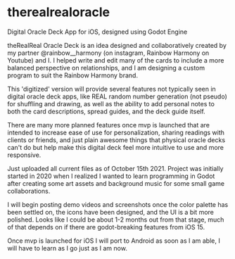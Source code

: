 # therealrealoracle
Digital Oracle Deck App for iOS, designed using Godot Engine

theRealReal Oracle Deck is an idea designed and collaboratively created by my partner @rainbow__harmony (on instagram, Rainbow Harmony on Youtube) and I. I helped write and edit many of the cards to include a more balanced perspective on relationships, and I am designing a custom program to suit the Rainbow Harmony brand.

This 'digitized' version will provide several features not typically seen in digital oracle deck apps, like REAL random number generation (not pseudo) for shuffling and drawing, as well as the ability to add personal notes to both the card descriptions, spread guides, and the deck guide itself.

There are many more planned features once mvp is launched that are intended to increase ease of use for personalization, sharing readings with clients or friends, and just plain awesome things that physical oracle decks can't do but help make this digital deck feel more intuitive to use and more responsive.

Just uploaded all current files as of October 15th 2021. Project was initially started in 2020 when I realized I wanted to learn programming in Godot after creating some art assets and background music for some small game collaborations.

I will begin posting demo videos and screenshots once the color palette has been settled on, the icons have been designed, and the UI is a bit more polished. Looks like I could be about 1-2 months out from that stage, much of that depends on if there are godot-breaking features from iOS 15.

Once mvp is launched for iOS I will port to Android as soon as I am able, I will have to learn as I go just as I am now.
